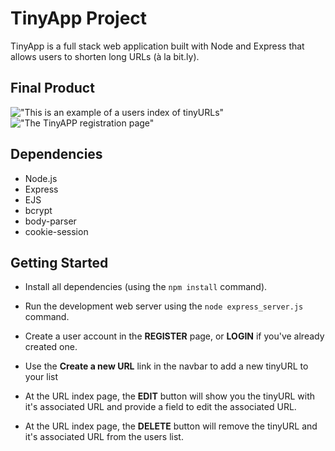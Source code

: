 # TinyApp Project

TinyApp is a full stack web application built with Node and Express that allows users to shorten long URLs (à la bit.ly).

## Final Product

!["This is an example of a users index of tinyURLs"](https://github.com/jdkopala/tinyapp/commit/099aa140aa876f5ae303d75a7d38c15a9cc79188#diff-b44eccb960046340ba334bc7e5f9e9abfbff52ca501697ad54f4f39dc1d2eb72)
!["The TinyAPP registration page"](https://github.com/jdkopala/tinyapp/commit/099aa140aa876f5ae303d75a7d38c15a9cc79188#diff-f589718f825e32e209fecac22addd01bc3adbfeda06ba78b02674f7f5a26c584)

## Dependencies

- Node.js
- Express
- EJS
- bcrypt
- body-parser
- cookie-session


## Getting Started

- Install all dependencies (using the `npm install` command).
- Run the development web server using the `node express_server.js` command.

- Create a user account in the **REGISTER** page, or **LOGIN** if you've already created one.

- Use the **Create a new URL** link in the navbar to add a new tinyURL to your list

- At the URL index page, the **EDIT** button will show you the tinyURL with it's associated URL and provide a field to edit the associated URL.

- At the URL index page, the **DELETE** button will remove the tinyURL and it's associated URL from the users list.